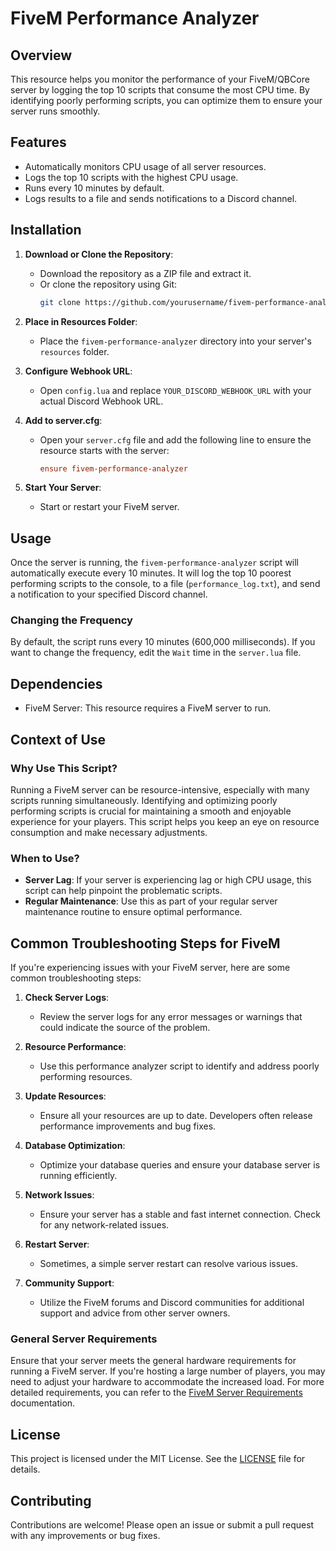 # FiveM Performance Analyzer

## Overview

This resource helps you monitor the performance of your FiveM/QBCore server by logging the top 10 scripts that consume the most CPU time. By identifying poorly performing scripts, you can optimize them to ensure your server runs smoothly.

## Features

- Automatically monitors CPU usage of all server resources.
- Logs the top 10 scripts with the highest CPU usage.
- Runs every 10 minutes by default.
- Logs results to a file and sends notifications to a Discord channel.

## Installation

1. **Download or Clone the Repository**:
   - Download the repository as a ZIP file and extract it.
   - Or clone the repository using Git:
     ```sh
     git clone https://github.com/yourusername/fivem-performance-analyzer.git
     ```

2. **Place in Resources Folder**:
   - Place the `fivem-performance-analyzer` directory into your server's `resources` folder.

3. **Configure Webhook URL**:
   - Open `config.lua` and replace `YOUR_DISCORD_WEBHOOK_URL` with your actual Discord Webhook URL.

4. **Add to server.cfg**:
   - Open your `server.cfg` file and add the following line to ensure the resource starts with the server:
     ```cfg
     ensure fivem-performance-analyzer
     ```

5. **Start Your Server**:
   - Start or restart your FiveM server.

## Usage

Once the server is running, the `fivem-performance-analyzer` script will automatically execute every 10 minutes. It will log the top 10 poorest performing scripts to the console, to a file (`performance_log.txt`), and send a notification to your specified Discord channel.

### Changing the Frequency

By default, the script runs every 10 minutes (600,000 milliseconds). If you want to change the frequency, edit the `Wait` time in the `server.lua` file.

## Dependencies

- FiveM Server: This resource requires a FiveM server to run.

## Context of Use

### Why Use This Script?

Running a FiveM server can be resource-intensive, especially with many scripts running simultaneously. Identifying and optimizing poorly performing scripts is crucial for maintaining a smooth and enjoyable experience for your players. This script helps you keep an eye on resource consumption and make necessary adjustments.

### When to Use?

- **Server Lag**: If your server is experiencing lag or high CPU usage, this script can help pinpoint the problematic scripts.
- **Regular Maintenance**: Use this as part of your regular server maintenance routine to ensure optimal performance.

## Common Troubleshooting Steps for FiveM

If you're experiencing issues with your FiveM server, here are some common troubleshooting steps:

1. **Check Server Logs**:
   - Review the server logs for any error messages or warnings that could indicate the source of the problem.

2. **Resource Performance**:
   - Use this performance analyzer script to identify and address poorly performing resources.

3. **Update Resources**:
   - Ensure all your resources are up to date. Developers often release performance improvements and bug fixes.

4. **Database Optimization**:
   - Optimize your database queries and ensure your database server is running efficiently.

5. **Network Issues**:
   - Ensure your server has a stable and fast internet connection. Check for any network-related issues.

6. **Restart Server**:
   - Sometimes, a simple server restart can resolve various issues.

7. **Community Support**:
   - Utilize the FiveM forums and Discord communities for additional support and advice from other server owners.

### General Server Requirements

Ensure that your server meets the general hardware requirements for running a FiveM server. If you're hosting a large number of players, you may need to adjust your hardware to accommodate the increased load. For more detailed requirements, you can refer to the [FiveM Server Requirements](https://docs.fivem.net/docs/server-manual/setting-up-a-server/#requirements) documentation.

## License

This project is licensed under the MIT License. See the [LICENSE](LICENSE) file for details.

## Contributing

Contributions are welcome! Please open an issue or submit a pull request with any improvements or bug fixes.

```lua

